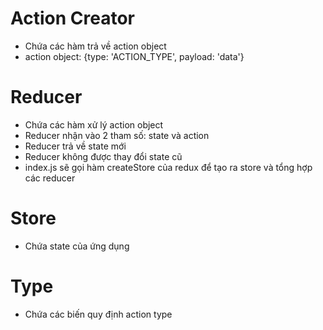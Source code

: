 # Action Creator
- Chứa các hàm trả về action object
- action object: {type: 'ACTION_TYPE', payload: 'data'}
# Reducer
- Chứa các hàm xử lý action object
- Reducer nhận vào 2 tham số: state và action
- Reducer trả về state mới
- Reducer không được thay đổi state cũ
- index.js sẽ gọi hàm createStore của redux để tạo ra store và tổng hợp các reducer
# Store
- Chứa state của ứng dụng
# Type  
- Chứa các biến quy định action type    